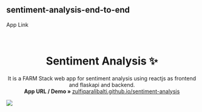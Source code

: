  ## sentiment-analysis-end-to-end
 <p href = "https://zulfiqaralibalti.github.io/sentiment-analysis-end-to-end/"> App Link</p>
 <!-- PROJECT LOGO -->
<br />
<p align="center">
  <h1 align="center">Sentiment Analysis ✨</h1>

  <p align="center">
    It is a FARM Stack web app for sentiment analysis using reactjs as frontend  and flaskapi and backend.
    <br />
    <strong>App URL / Demo » </strong>
    <a href="https://zulfiqaralibalti.github.io/sentiment-analysis-end-to-end/"> zulfiqaralibalti.github.io/sentiment-analysis</a>
    <br />
  </p>
</p>
<img src="{https://img.shields.io/badge/Heroku-430098?style=for-the-badge&logo=heroku&logoColor=white}" />


